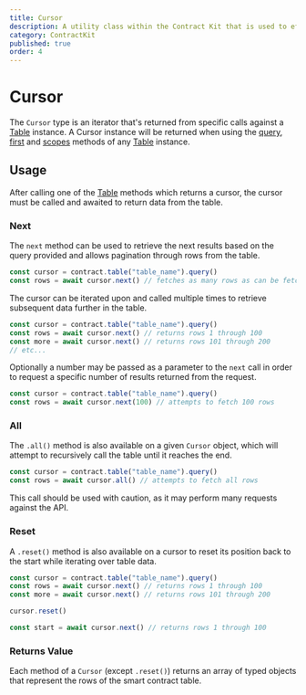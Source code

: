 ```yaml
---
title: Cursor
description: A utility class within the Contract Kit that is used to efficiently fetch rows from a specific smart contract table.
category: ContractKit
published: true
order: 4
---
```


# Cursor

The `Cursor` type is an iterator that's returned from specific calls against a [Table](/docs/contract-kit/table-class) instance. A Cursor instance will be returned when using the [query](/docs/contract-kit/query-method), [first](/docs/contract-kit/first-method) and [scopes](/docs/contract-kit/scopes-method) methods of any [Table](/docs/contract-kit/table-class) instance.

## Usage

After calling one of the [Table](/docs/contract-kit/table-class) methods which returns a cursor, the cursor must be called and awaited to return data from the table.

### Next

The `next` method can be used to retrieve the next results based on the query provided and allows pagination through rows from the table.

```typescript
const cursor = contract.table("table_name").query()
const rows = await cursor.next() // fetches as many rows as can be fetched in a single API request
```

The cursor can be iterated upon and called multiple times to retrieve subsequent data further in the table.

```typescript
const cursor = contract.table("table_name").query()
const rows = await cursor.next() // returns rows 1 through 100
const more = await cursor.next() // returns rows 101 through 200
// etc...
```

Optionally a number may be passed as a parameter to the `next` call in order to request a specific number of results returned from the request.

```typescript
const cursor = contract.table("table_name").query()
const rows = await cursor.next(100) // attempts to fetch 100 rows
```

### All

The `.all()` method is also available on a given `Cursor` object, which will attempt to recursively call the table until it reaches the end.

```typescript
const cursor = contract.table("table_name").query()
const rows = await cursor.all() // attempts to fetch all rows
```

This call should be used with caution, as it may perform many requests against the API.

### Reset

A `.reset()` method is also available on a cursor to reset its position back to the start while iterating over table data.

```typescript
const cursor = contract.table("table_name").query()
const rows = await cursor.next() // returns rows 1 through 100
const more = await cursor.next() // returns rows 101 through 200

cursor.reset()

const start = await cursor.next() // returns rows 1 through 100
```

### Returns Value

Each method of a `Cursor` (except `.reset()`) returns an array of typed objects that represent the rows of the smart contract table.
